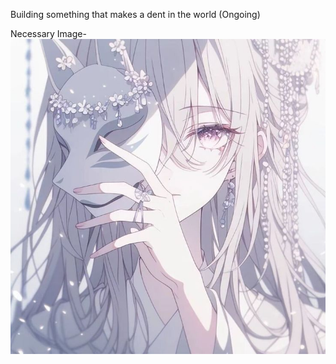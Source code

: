 Building something that makes a dent in the world
(Ongoing)




Necessary Image-
![Alt text for the image](./Sample_Image/Necessary_Image.jpeg)





